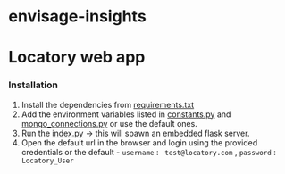 # envisage-insights
# Locatory web app

### Installation
1) Install the dependencies from [requirements.txt](./requirements.txt)
2) Add the environment variables listed in [constants.py](./apps/config/constants.py) and [mongo_connections.py](./apps/db/config/mongo_connection.py) or use the default ones. 
3) Run the [index.py](./index.py) -> this will spawn an embedded flask server.
4) Open the default url in the browser and login using the provided credentials or the default - `username` : ` test@locatory.com` , `password` :  ` Locatory_User`

